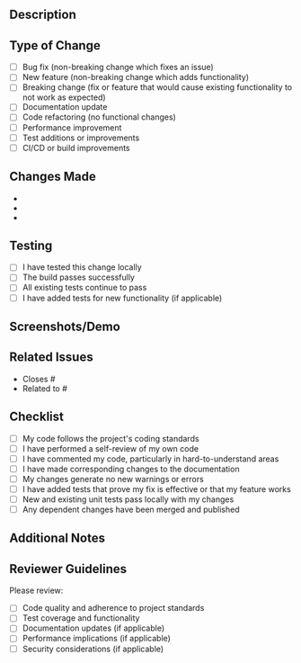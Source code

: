 ## Description

<!-- Provide a brief description of the changes in this PR -->

## Type of Change

<!-- Mark the relevant option(s) with an "x" -->

- [ ] Bug fix (non-breaking change which fixes an issue)
- [ ] New feature (non-breaking change which adds functionality)
- [ ] Breaking change (fix or feature that would cause existing functionality to not work as expected)
- [ ] Documentation update
- [ ] Code refactoring (no functional changes)
- [ ] Performance improvement
- [ ] Test additions or improvements
- [ ] CI/CD or build improvements

## Changes Made

<!-- List the specific changes made in this PR -->

- 
- 
- 

## Testing

<!-- Describe how you tested your changes -->

- [ ] I have tested this change locally
- [ ] The build passes successfully
- [ ] All existing tests continue to pass
- [ ] I have added tests for new functionality (if applicable)

## Screenshots/Demo

<!-- If applicable, add screenshots or a demo of the changes -->

## Related Issues

<!-- Link any related issues using keywords like "Closes #123" or "Fixes #456" -->

- Closes #
- Related to #

## Checklist

<!-- Mark completed items with an "x" -->

- [ ] My code follows the project's coding standards
- [ ] I have performed a self-review of my own code
- [ ] I have commented my code, particularly in hard-to-understand areas
- [ ] I have made corresponding changes to the documentation
- [ ] My changes generate no new warnings or errors
- [ ] I have added tests that prove my fix is effective or that my feature works
- [ ] New and existing unit tests pass locally with my changes
- [ ] Any dependent changes have been merged and published

## Additional Notes

<!-- Add any additional notes, concerns, or context about the PR here -->

## Reviewer Guidelines

<!-- For reviewers - what should they focus on? -->

Please review:
- [ ] Code quality and adherence to project standards
- [ ] Test coverage and functionality
- [ ] Documentation updates (if applicable)
- [ ] Performance implications (if applicable)
- [ ] Security considerations (if applicable)